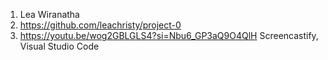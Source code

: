 1. Lea Wiranatha
2. https://github.com/leachristy/project-0
3. https://youtu.be/wog2GBLGLS4?si=Nbu6_GP3aQ9O4QlH
Screencastify, Visual Studio Code
